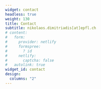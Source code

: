 ```yaml
---
widget: contact
headless: true
weight: 130
title: Contact
subtitle: nikolaos.dimitriadis[at]epfl.ch
# content:
#   form:
#     provider: netlify
#     formspree:
#       ? id
#     netlify:
#       captcha: false
#   autolink: true
widget_id: contact
design:
  columns: "2"
---
```

